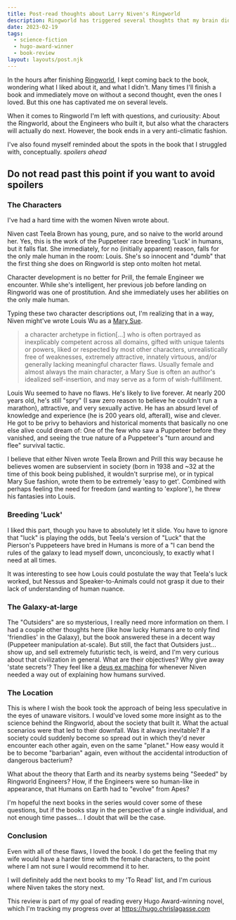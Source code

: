 ```yaml
---
title: Post-read thoughts about Larry Niven's Ringworld
description: Ringworld has triggered several thoughts that my brain did not want to let go.
date: 2023-02-19
tags:
  - science-fiction
  - hugo-award-winner
  - book-review
layout: layouts/post.njk
---
```


In the hours after finishing [Ringworld](https://www.goodreads.com/book/show/61179.Ringworld), I kept coming back to the book, wondering what I liked about it, and what I didn't. Many times I'll finish a book and immediately move on without a second thought, even the ones I loved. But this one has captivated me on several levels.

When it comes to Ringworld I'm left with questions, and curiousity: About the Ringworld, about the Engineers who built it, but also what the characters will actually do next. However, the book ends in a very anti-climatic fashion.

I've also found myself reminded about the spots in the book that I struggled with, conceptually. *spoilers ahead*

## Do not read past this point if you want to avoid spoilers

### The Characters

I've had a hard time with the women Niven wrote about.

Niven cast Teela Brown has young, pure, and so naive to the world around her. Yes, this is the work of the Puppeteer race breeding 'Luck' in humans, but it falls flat. She immediately, for no (initially apparent) reason, falls for the only male human in the room: Louis. She's so innocent and "dumb" that the first thing she does on Ringworld is step onto molten hot metal.

Character development is no better for Prill, the female Engineer we encounter. While she's intelligent, her previous job before landing on Ringworld was one of prostitution. And she immediately uses her abilities on the only male human.

Typing these two character descriptions out, I'm realizing that in a way, Niven might've wrote Louis Wu as a [Mary Sue](https://en.wikipedia.org/wiki/Mary_Sue).

> a character archetype in fiction[...] who is often portrayed as inexplicably competent across all domains, gifted with unique talents or powers, liked or respected by most other characters, unrealistically free of weaknesses, extremely attractive, innately virtuous, and/or generally lacking meaningful character flaws. Usually female and almost always the main character, a Mary Sue is often an author's idealized self-insertion, and may serve as a form of wish-fulfillment.

Louis Wu seemed to have no flaws. He's likely to live forever. At nearly 200 years old, he's still "spry" (I saw zero reason to believe he couldn't run a marathon), attractive, and very sexually active. He has an absurd level of knowledge and experience (he is 200 years old, afterall), wise and clever. He got to be privy to behaviors and historical moments that basically no one else alive could dream of: One of the few who saw a Puppeteer before they vanished, and seeing the true nature of a Puppeteer's "turn around and flee" survival tactic.

I believe that either Niven wrote Teela Brown and Prill this way because he believes women are subservient in society (born in 1938 and ~32 at the time of this book being published, it wouldn't surprise me), or in typical Mary Sue fashion, wrote them to be extremely 'easy to get'. Combined with perhaps feeling the need for freedom (and wanting to 'explore'), he threw his fantasies into Louis.

### Breeding 'Luck'

I liked this part, though you have to absolutely let it slide. You have to ignore that "luck" is playing the odds, but Teela's version of "Luck" that the Pierson's Puppeteers have bred in Humans is more of a "I can bend the rules of the galaxy to lead myself down, unconciously, to exactly what I need at all times.

It was interesting to see how Louis could postulate the way that Teela's luck worked, but Nessus and Speaker-to-Animals could not grasp it due to their lack of understanding of human nuance.

### The Galaxy-at-large

The "Outsiders" are so mysterious, I really need more information on them. I had a couple other thoughts here (like how lucky Humans are to only find 'friendlies' in the Galaxy), but the book answered these in a decent way (Puppeteer manipulation at-scale). But still, the fact that Outsiders just... show up, and sell extremely futuristic tech, is weird, and I'm very curious about that civilization in general. What are their objectives? Why give away 'state secrets'? They feel like a [deus ex machina](https://en.wikipedia.org/wiki/Deus_ex_machina) for whenever Niven needed a way out of explaining how humans survived.

### The Location

This is where I wish the book took the approach of being less speculative in the eyes of unaware visitors. I would've loved some more insight as to the science behind the Ringworld, about the society that built it. What the actual scenarios were that led to their downfall. Was it always inevitable? If a society could suddenly become so spread out in which they'd never encounter each other again, even on the same "planet." How easy would it be to become "barbarian" again, even without the accidental introduction of dangerous bacterium?

What about the theory that Earth and its nearby systems being "Seeded" by Ringworld Engineers? How, if the Engineers were so human-like in appearance, that Humans on Earth had to "evolve" from Apes?

I'm hopeful the next books in the series would cover some of these questions, but if the books stay in the perspective of a single individual, and not enough time passes... I doubt that will be the case.

### Conclusion

Even with all of these flaws, I loved the book. I do get the feeling that my wife would have a harder time with the female characters, to the point where I am not sure I would recommend it to her.

I will definitely add the next books to my 'To Read' list, and I'm curious where Niven takes the story next.

This review is part of my goal of reading every Hugo Award-winning novel, which I'm tracking my progress over at https://hugo.chrislagasse.com